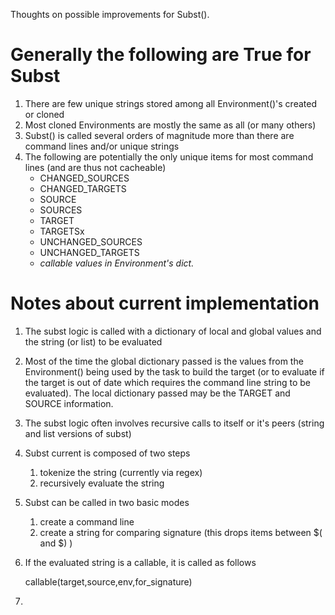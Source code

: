 Thoughts on possible improvements for Subst().

# Generally the following are True for Subst #
1. There are few unique strings stored among all Environment()'s created or cloned
1. Most cloned Environments are mostly the same as all (or many others)
1. Subst() is called several orders of magnitude more than there are command lines and/or unique strings
1. The following are potentially the only unique items for most command lines (and are thus not cacheable)
    * CHANGED_SOURCES
    * CHANGED_TARGETS
    * SOURCE
    * SOURCES
    * TARGET
    * TARGETSx
    * UNCHANGED_SOURCES
    * UNCHANGED_TARGETS
    * *callable values in Environment's dict.*


# Notes about current implementation #
1. The subst logic is called with a dictionary of local and global values and the string (or list) to be evaluated
1. Most of the time the global dictionary passed is the values from the Environment() being used by the task to build the target (or to evaluate if the target is out of date which requires the command line string to be evaluated). The local dictionary passed may be the TARGET and SOURCE information.
1. The subst logic often involves recursive calls to itself or it's peers (string and list versions of subst)
1. Subst current is composed of two steps
    1. tokenize the string (currently via regex)
    1. recursively evaluate the string
1. Subst can be called in two basic modes
    1. create a command line
    1. create a string for comparing signature  (this drops items between $( and $) )
1. If the evaluated string is a callable, it is called as follows

    callable(target,source,env,for_signature)
1. 
